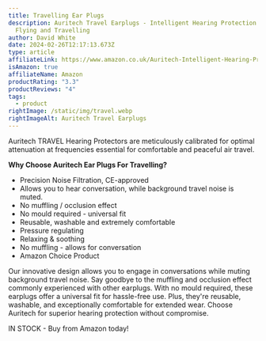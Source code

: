 ```yaml
---
title: Travelling Ear Plugs
description: Auritech Travel Earplugs - Intelligent Hearing Protection for
  Flying and Travelling
author: David White
date: 2024-02-26T12:17:13.673Z
type: article
affiliateLink: https://www.amazon.co.uk/Auritech-Intelligent-Hearing-Protection-Travelling/dp/B06XHJS2CN?maas=maas_adg_BA64DC7534EB1E48EF34F98E1DAD6759_afap_abs&ref_=aa_maas&tag=maas
isAmazon: true
affiliateName: Amazon
productRating: "3.3"
productReviews: "4"
tags:
  - product
rightImage: /static/img/travel.webp
rightImageAlt: Auritech Travel Earplugs
---
```

Auritech TRAVEL Hearing Protectors are meticulously calibrated for optimal attenuation at frequencies essential for comfortable and peaceful air travel.

**Why Choose Auritech Ear Plugs For Travelling?**

* Precision Noise Filtration, CE-approved
* Allows you to hear conversation, while background travel noise is muted.
* No muffling / occlusion effect
* No mould required - universal fit
* Reusable, washable and extremely comfortable
* Pressure regulating 
* Relaxing & soothing
* No muffling - allows for conversation
* Amazon Choice Product

Our innovative design allows you to engage in conversations while muting background travel noise. Say goodbye to the muffling and occlusion effect commonly experienced with other earplugs. With no mould required, these earplugs offer a universal fit for hassle-free use. Plus, they're reusable, washable, and exceptionally comfortable for extended wear. Choose Auritech for superior hearing protection without compromise.

IN STOCK - Buy from Amazon today!
